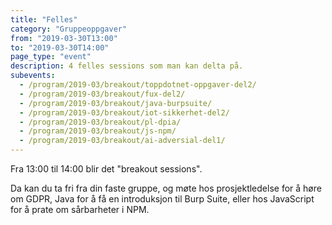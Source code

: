 ```yaml
---
title: "Felles"
category: "Gruppeoppgaver"
from: "2019-03-30T13:00"
to: "2019-03-30T14:00"
page_type: "event"
description: 4 felles sessions som man kan delta på.
subevents:
  - /program/2019-03/breakout/toppdotnet-oppgaver-del2/
  - /program/2019-03/breakout/fux-del2/
  - /program/2019-03/breakout/java-burpsuite/
  - /program/2019-03/breakout/iot-sikkerhet-del2/
  - /program/2019-03/breakout/pl-dpia/
  - /program/2019-03/breakout/js-npm/
  - /program/2019-03/breakout/ai-adversial-del1/
---
```


Fra 13:00 til 14:00 blir det "breakout sessions". 

Da kan du ta fri fra din faste gruppe, og møte hos prosjektledelse for å høre om GDPR, Java for å få en introduksjon til Burp Suite, eller hos JavaScript for å prate om sårbarheter i NPM.
